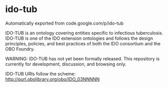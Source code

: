 # ido-tub
Automatically exported from code.google.com/p/ido-tub

IDO-TUB is an ontology covering entities specific to infectious tuberculosis. IDO-TUB is one of the IDO extension ontologies and follows the design principles, policies, and best practices of both the IDO consortium and the OBO Foundry.

WARNING: IDO-TUB has not yet been formally released. This repository is currently for development, discussion, and browsing only.

IDO-TUB URIs follow the scheme: http://purl.obolibrary.org/obo/IDO_03NNNNN
